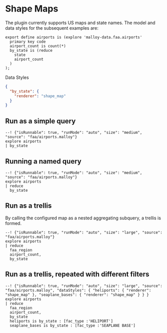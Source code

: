 
# Shape Maps

The plugin currently supports US maps and state names. The model and data styles for the subsequent examples are:

```malloy
export define airports is (explore 'malloy-data.faa.airports'
  primary key code
  airport_count is count(*)
  by_state is (reduce
    state
    airport_count
  )
);
```

Data Styles
```json
{
  "by_state": {
    "renderer": "shape_map"
  }
}
```

## Run as a simple query

```malloy
--! {"isRunnable": true, "runMode": "auto", "size": "medium", "source": "faa/airports.malloy"}
explore airports
| by_state
```

## Running a named query

```malloy
--! {"isRunnable": true, "runMode": "auto", "size": "medium", "source": "faa/airports.malloy"}
explore airports
| reduce
  by_state
```

## Run as a trellis
By calling the configured map as a nested aggregating subquery, a trellis is formed.

```malloy
--! {"isRunnable": true, "runMode": "auto", "size": "large", "source": "faa/airports.malloy"}
explore airports
| reduce
  faa_region
  airport_count,
  by_state
```

## Run as a trellis, repeated with different filters

```malloy
--! {"isRunnable": true, "runMode": "auto", "size": "large", "source": "faa/airports.malloy", "dataStyles": { "heliports": { "renderer": "shape_map" }, "seaplane_bases": { "renderer": "shape_map" } } }
explore airports
| reduce
  faa_region
  airport_count,
  by_state
  heliports is by_state : [fac_type :'HELIPORT']
  seaplane_bases is by_state : [fac_type :'SEAPLANE BASE']
```